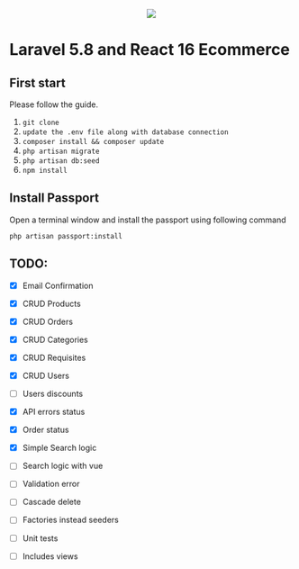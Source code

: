 <p align="center"><img src="https://laravel.com/assets/img/components/logo-laravel.svg"></p>

# Laravel 5.8 and React 16 Ecommerce

## First start

Please follow the guide.

1. `git clone`
2. `update the .env file along with database connection`
3. `composer install && composer update`
4. `php artisan migrate`
5. `php artisan db:seed`
6. `npm install`

## Install Passport

Open a terminal window and install the passport using following command

```
php artisan passport:install
```

## TODO:
- [x] Email Confirmation
- [x] CRUD Products
- [x] CRUD Orders
- [x] CRUD Categories
- [x] CRUD Requisites
- [x] CRUD Users
- [ ] Users discounts
- [x] API errors status
- [x] Order status
- [x] Simple Search logic
- [ ] Search logic with vue
- [ ] Validation error
- [ ] Cascade delete

- [ ] Factories instead seeders
- [ ] Unit tests
- [ ] Includes views
